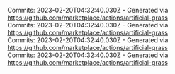 Commits: 2023-02-20T04:32:40.030Z - Generated via https://github.com/marketplace/actions/artificial-grass
<br>
Commits: 2023-02-20T04:32:40.030Z - Generated via https://github.com/marketplace/actions/artificial-grass
<br>
Commits: 2023-02-20T04:32:40.030Z - Generated via https://github.com/marketplace/actions/artificial-grass
<br>
Commits: 2023-02-20T04:32:40.030Z - Generated via https://github.com/marketplace/actions/artificial-grass
<br>
